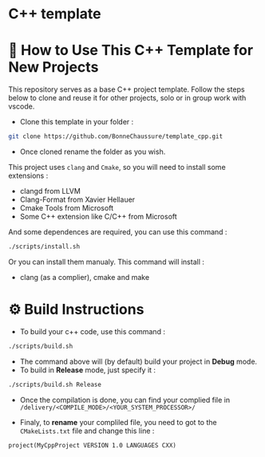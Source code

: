 # C++ template

# 🧱 How to Use This C++ Template for New Projects

This repository serves as a base C++ project template. Follow the steps below to clone and reuse it for other projects, solo or in group work with vscode.

- Clone this template in your folder : 
```bash
git clone https://github.com/BonneChaussure/template_cpp.git
```

- Once cloned rename the folder as you wish.

This project uses ```clang``` and ```Cmake```, so you will need to install some extensions : 
* clangd from LLVM
* Clang-Format from Xavier Hellauer
* Cmake Tools from Microsoft
* Some C++ extension like C/C++ from Microsoft

And some dependences are required, you can use this command : 
```bash
./scripts/install.sh
```
Or you can install them manualy. This command will install : 
-  clang (as a complier), cmake and make


# ⚙️ Build Instructions

- To build your c++ code, use this command : 
```bash
./scripts/build.sh
```

- The command above will (by default) build your project in **Debug** mode.
- To build in **Release** mode, just specify it : 
```bash
./scripts/build.sh Release
```

- Once the compilation is done, you can find your complied file in ```/delivery/<COMPILE_MODE>/<YOUR_SYSTEM_PROCESSOR>/```

- Finaly, to **rename** your compliled file, you need to got to the ```CMakeLists.txt``` file and change this line : 

```project(MyCppProject VERSION 1.0 LANGUAGES CXX)```
